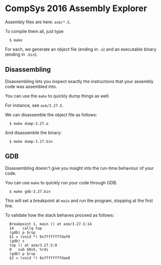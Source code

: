 CompSys 2016 Assembly Explorer
==============================

Assembly files are here: `asm/*.S`.

To compile them all, just type

~~~
  $ make
~~~

For each, we generate an object file (ending in `.o`) and an executable binary
(ending in `.bin`).

## Disassembling

Disassembling lets you inspect exactly the instructions that your assembly code
was assembled into.

You can use the `make` to quickly dump things as well.

For instance, see `asm/3.27.S`.

We can disassemble the object file as follows:

~~~
  $ make dump-3.27.o
~~~

And disassemble the binary:

~~~
  $ make dump-3.27.bin
~~~

## GDB

Disassembling doesn't give you insight into the run-time behaviour of your code.

You can use `make` to quickly run your code through GDB.

~~~
  $ make gdb-3.27.bin
~~~

This will set a breakpoint at `main` and run the program, stopping at the first
line.

To validate how the stack behaves proceed as follows:

~~~
  Breakpoint 1, main () at asm/3.27.S:14
  14    callq top
  (gdb) p $rsp
  $1 = (void *) 0x7fffffffdaf0
  (gdb) s
  top () at asm/3.27.S:8
  8   sub $0x5, %rdi
  (gdb) p $rsp
  $2 = (void *) 0x7fffffffdae8
~~~
